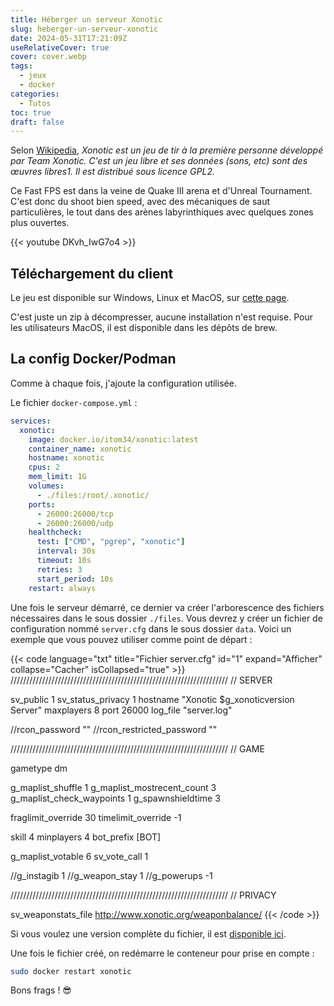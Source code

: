 ```yaml
---
title: Héberger un serveur Xonotic
slug: heberger-un-serveur-xonotic
date: 2024-05-31T17:21:09Z
useRelativeCover: true
cover: cover.webp
tags:
  - jeux
  - docker
categories:
  - Tutos
toc: true
draft: false
---
```


Selon [Wikipedia](https://fr.wikipedia.org/wiki/Xonotic), *Xonotic est un jeu de tir à la première personne développé par Team Xonotic. C'est un jeu libre et ses données (sons, etc) sont des œuvres libres1. Il est distribué sous licence GPL2.*

Ce Fast FPS est dans la veine de Quake III arena et d'Unreal Tournament. C'est donc du shoot bien speed, avec des mécaniques de saut particulières, le tout dans des arènes labyrinthiques avec quelques zones plus ouvertes.

{{< youtube DKvh_IwG7o4 >}}

## Téléchargement du client

Le jeu est disponible sur Windows, Linux et MacOS, sur [cette page](https://xonotic.org/download/).

C'est juste un zip à décompresser, aucune installation n'est requise. Pour les utilisateurs MacOS, il est disponible dans les dépôts de brew.

## La config Docker/Podman

Comme à chaque fois, j'ajoute la configuration utilisée.

Le fichier `docker-compose.yml` :

```yml
services:
  xonotic:
    image: docker.io/itom34/xonotic:latest
    container_name: xonotic
    hostname: xonotic
    cpus: 2
    mem_limit: 1G
    volumes:
      - ./files:/root/.xonotic/
    ports:
      - 26000:26000/tcp
      - 26000:26000/udp
    healthcheck:
      test: ["CMD", "pgrep", "xonotic"]
      interval: 30s
      timeout: 10s
      retries: 3
      start_period: 10s
    restart: always
```

Une fois le serveur démarré, ce dernier va créer l'arborescence des fichiers nécessaires dans le sous dossier `./files`. Vous devrez y créer un fichier de configuration nommé `server.cfg` dans le sous dossier `data`. Voici un exemple que vous pouvez utiliser comme point de départ : 

{{< code language="txt" title="Fichier server.cfg" id="1" expand="Afficher" collapse="Cacher" isCollapsed="true" >}}
/////////////////////////////////////////////////////////////////////
// SERVER

sv_public 1
sv_status_privacy 1
hostname "Xonotic $g_xonoticversion Server"
maxplayers 8
port 26000
log_file "server.log"

//rcon_password ""
//rcon_restricted_password ""


/////////////////////////////////////////////////////////////////////
// GAME

gametype dm

g_maplist_shuffle 1
g_maplist_mostrecent_count 3
g_maplist_check_waypoints 1
g_spawnshieldtime 3

fraglimit_override 30
timelimit_override -1

skill 4
minplayers 4
bot_prefix [BOT]

g_maplist_votable 6
sv_vote_call 1

//g_instagib 1
//g_weapon_stay 1
//g_powerups -1

/////////////////////////////////////////////////////////////////////
// PRIVACY

sv_weaponstats_file http://www.xonotic.org/weaponbalance/
{{< /code >}}

Si vous voulez une version complète du fichier, il est [disponible ici](https://github.com/xonotic/xonotic/blob/master/server/server.cfg).

Une fois le fichier créé, on redémarre le conteneur pour prise en compte :

```bash
sudo docker restart xonotic
```

Bons frags ! :sunglasses:
